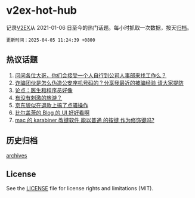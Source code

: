 # v2ex-hot-hub

 记录[V2EX](https://www.v2ex.com/)从 2021-01-06 日至今的热门话题。每小时抓取一次数据，按天[归档](archives)。

`更新时间：2025-04-05 11:24:39 +0800`

## 热议话题

1. [问问各位大哥，你们会接受一个人自行到公司人事部来找工作么？](https://www.v2ex.com/t/1123291)
1. [诈骗团伙是怎么伪造公安座机号码的？分享我最近的被骗经验 请大家提防](https://www.v2ex.com/t/1123326)
1. [论点：医生和程序员好像](https://www.v2ex.com/t/1123293)
1. [有没有刺激的旅游？](https://www.v2ex.com/t/1123290)
1. [京东貌似在退款上搞了点骚操作](https://www.v2ex.com/t/1123313)
1. [比尔盖茨的 Blog 的 UI 好好看啊](https://www.v2ex.com/t/1123346)
1. [mac 的 karabiner 改键软件 能以普通 的按键 作为修饰键吗?](https://www.v2ex.com/t/1123355)

## 历史归档

[archives](archives)

## License

See the [LICENSE](LICENSE) file for license rights and limitations (MIT).
